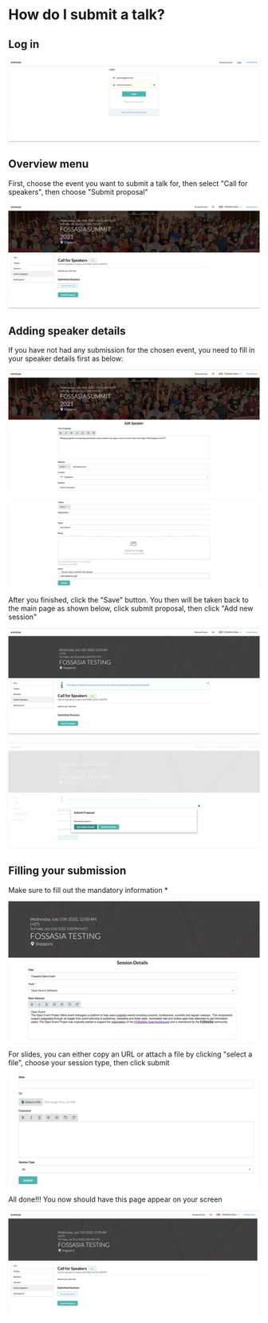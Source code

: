 
# How do I submit a talk? 

## Log in

![Overview page](/event-setup/images/Log-in-page.png)

## Overview menu

First, choose the event you want to submit a talk for, then select "Call for speakers", then choose "Submit proposal"


![Overview page](/event-setup/images/Call-for-speakers-overview-page.png)


## Adding speaker details 


If you have not had any submission for the chosen event, you need to fill in your speaker details first as below: 


![Overview page](/event-setup/images/Speaker-details-1-1.png)


![Overview page](/event-setup/images/Speaker-detail-2-2.png)

After you finished, click the "Save" button. You then will be taken back to the main page as shown below, click submit proposal, then click "Add new session"


![Overview page](/event-setup/images/Submit-proposal-overview.png)


![Overview page](/event-setup/images/Add-new-session-button.png)


## Filling your submission


Make sure to fill out the mandatory information * 


![Overview page](/event-setup/images/Session-details-1.png)


For slides, you can either copy an URL or attach a file by clicking "select a file", choose your session type, then click submit


![Overview page](/event-setup/images/Session-details-2.png)


All done!!! You now should have this page appear on your screen


![Overview page](/event-setup/images/Confirmed-submission-page.png)


